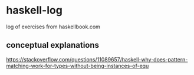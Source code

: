 # haskell-log
log of exercises from haskellbook.com

## conceptual explanations
https://stackoverflow.com/questions/11089657/haskell-why-does-pattern-matching-work-for-types-without-being-instances-of-equ
